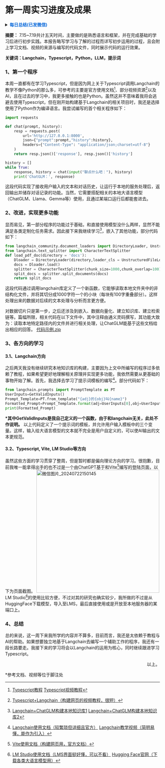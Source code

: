 # 第一周实习进度及成果

<details>
<summary>
<B>
<font color=#0969DA>每日总结(已发微信)</font>
</B>
</summary>

#### 7.15
1、VScode配置通义灵码；
2、从Hugging Face下载Gemma，通过LM Studio进行部署后尝试使用；
3、学习Typescript和Langchain，通过Python和Typescript链接ChatGPT API；
4、初步学习使用Vite，建立了一个简单的页面

#### 7.16
1、继续学习Type Script，向Langchain导入本地大模型；
2、尝试用多个大模型制作基于Vite的登录页面，包含用户名与密码的验证功能

#### 7.17
1、学习Typescript和Langchain，构建本地知识库；
2、向知识库导入Typescript和Vite相关文档，引导ChatGLM基于该知识库实现登录页面

#### 7.18
1、学习Typescript和Langchain；
2、使用LM Studio启动本地服务器，通过链接本地端口调用其中的模型

#### 7.19
1、学习Typescript和Transformers库的使用；
2、初步学习提示词的构建，编写了一个简单的提示词模板
</details>

**摘要：** 7.15~7.19共计五天时间，主要做的是熟悉语言和框架，并在完成基础的学习后进行初步实践。本报告略写学习与了解的过程而详写初步运用的过程，且会附上学习文档、视频的来源与编写的代码文件，同时展示代码的运行效果。

**关键词：Langchain，Typescript，Python，LLM，提示词**

### 1、第一个程序
本周一直都有在学习Typescript，但是因为网上关于Typescript调用Langchain的教学不像Python的那么多，可参考的主要是官方使用文档[^1]、部分视频资源[^2]以及AI，且在过去的学习中，我更多接触的也是Python。虽然这并不意味着我将会逃避去使用Typescript，但在刚开始构建基于Langchain的相关项目时，我还是选择使用了Python作为编译语言。我尝试编写的首个相关程序如下：
```python
import requests

def chat(prompt, history):
    resp = requests.post(
        url='http://127.0.0.1:8000',
        json={"prompt":prompt,"history":history},
        headers={"Content-Type": "application/json;charset=utf-8"}
    )
    return resp.json()['response'], resp.json()['history']

history = []
while True:
    response, history = chat(input("聊点什么吧："), history)
    print('ChatGLM：', response)
```
这段代码实现了接收用户输入的文本和对话历史，让运行于本地的服务处理后，返回输出并储存对话记录的功能。当然，它需要搭配相关的本地大语言模型（ChatGLM、Llama、Gemma等）使用，且通过某端口运行后都能套进去。

### 2、改进，实现更多功能
显而易见，第一部分程序的功能过于基础，和直接使用模型没什么两样，显然不能满足各类定制化任务需求。因此接下来我继续学习[^4]，嵌入了其他功能，部分代码如下：
```python
from langchain_community.document_loaders import DirectoryLoader, UnstructuredFileLoader
from langchain.text_splitter import CharacterTextSplitter
def load_pdf_doc(directory = 'docs'):
    Dloader = DirectoryLoader(directory,loader_cls = UnstructuredFileLoader,use_multithreading=True)
    docs = Dloader.load()
    splitter = CharacterTextSplitter(chunk_size=1000,chunk_overlap=100)
    split_docs = splitter.split_documents(docs)
    return split_docs
```
这段代码通过调用langchain库定义了一个新函数，它能够读取本地文件夹中的非结构化文件，并将其切分成1000字符一个的小块（每块有100字重叠部分）。这样处理出来的数据对后续的文本处理与分析而言更方便。

对数据切片只是第一步，之后还涉及到嵌入、数据向量化、建立知识库、建立检索链等。篇幅所限，相关代码在以下文件中，其中注释由通义灵码撰写，其功能大致为：读取本地特定路径内的文件并进行相关处理，让ChatGLM能基于这些文档给出相应的回答。
[代码示例.zip](https://github.com/user-attachments/files/16328636/default.zip)

### 3、各方向的学习
#### 3.1、Langchain方向
之后两天我没有继续研究本地知识库的构建，主要因为上文中所编写的程序过多依赖了教程，如果希望更好地理解相关原理并实现更多功能，我依然需要从更基础的事物开始了解。首先，我选择去学习了提示词模板的编写[^5]。部分代码如下：
```python
from langchain.prompts import PromptTemplate as PT
UserInputs=GetValidInputs()
Prompt_Template=PT.from_template("{adj}的{obj}叫{name}")
Formatted_Prompt=Prompt_Template.format(adj=UserInputs[0],obj=UserInputs[1],name=UserInputs[2])
print(Formatted_Prompt)
```
**\*其中GetValidInputs是我自己定义的一个函数，由于和langchain无关，此处不作说明。**
以上代码定义了一个提示词的模板，并允许用户输入模板中的三个变量。这样，输入给大语言模型的文本就不完全是用户自定义的，可以使AI输出的文本更规范。

#### 3.2、Typescript, Vite, LM Studio等方向
虽然这些方面的学习贯穿了整周，但是暂时都是偏向理论方向的学习。很抱歉，目前我唯一能拿得出手的也不过是一个由ChatGPT基于和Vite[^6]编写的登陆页面，以下为页面截图。
<img width="400" alt="微信图片_20240722150145" src="https://github.com/user-attachments/assets/5b1af416-c12f-4afc-a4b5-e232ee707f9e">
LM Studio[^7]的使用比较方便，不过对其的研究也确实较少，我所做的不过是从HuggingFace下载模型，导入至LMS，最后直接使用或是开放至本地服务器的某端口上。

### 4、总结
总的来说，这一周下来我所学的内容并不算多，目前而言，我还是太依赖于教程与AI的帮助。如果想要独立地基于Langchain去编写一个辅助工作的程序，我还有一段长路要走。我接下来的学习将会以Langchain的运用为核心，同时继续跟进学习Typescript。

<p align="right">以上。</p>

*参考文档、视频等位于脚注处

[^1]:[Typescript教程](https://www.runoob.com/typescript/ts-tutorial.html)
[Typescript视频教程](https://www.bilibili.com/video/BV14Z4y1u7pi/)
[^2]:[Typescript+Langchain（构建网页的视频教程，很短）](https://www.bilibili.com/video/BV1th4y1n7jJ/)
[^3]:[OpenAI官网（申请ChatGPT的API接口，或直接使用）](https://openai.com/chatgpt/)
[通义官网（申请通义的API接口，或直接使用）](https://tongyi.aliyun.com/)
[^4]:[Langchain+ChatGLM构建本地知识库1](https://www.bilibili.com/video/BV1t8411y7fp/)
[Langchain+ChatGLM构建本地知识库2](https://www.bilibili.com/video/BV13M4y1e7cN/)
[^5]:[Langchain使用文档（较繁琐但详细且官方）](https://python.langchain.com.cn/docs/)
[Langchain教学视频（简明易懂，能作为引入）](https://www.bilibili.com/video/BV1tw411k76M/)
[^6]:[Vite使用文档（构建网页用，官方文档）](https://vitejs.cn/vite3-cn/guide/)
[^7]:[LM Studio使用文档（LMS界面挺好懂，可以不看）](https://lmstudio.ai/docs/welcome)
[Hugging Face官网（下载各类大语言模型用）](https://huggingface.co/)

